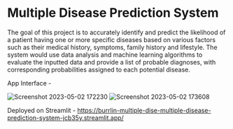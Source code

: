 # Multiple Disease Prediction System

The goal of this project is to accurately identify and predict the likelihood of a patient having one or more specific diseases based on various factors such as their medical history, symptoms, family history and lifestyle. The system would use data analysis and machine learning algorithms to evaluate the inputted data and provide a list of probable diagnoses, with corresponding probabilities assigned to each potential disease.

App Interface - 

![Screenshot 2023-05-02 172230](https://user-images.githubusercontent.com/132292931/235663206-6d2b80e0-0e22-4adc-b0e2-e0c15422191c.png)
![Screenshot 2023-05-02 173608](https://user-images.githubusercontent.com/132292931/235663213-c240aa56-b151-468c-8f79-32ce7fa08b54.png)

Deployed on Streamlit - https://burrlin-multiple-dise-multiple-disease-prediction-system-jcb35y.streamlit.app/
